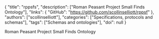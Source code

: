 {
  "title": "rppsfs",
  "description": ["Roman Peasant Project Small Finds Ontology"],
  "links": {
    "GitHub": "https://github.com/scollinselliott/rppsf"
  },
  "authors": ["scollinselliott"],
  "categories": ["Specifications, protocols and schemas"],
  "tags": ["Schemas and ontologies"],
  "doi": null
}

<!-- Generated by csv2md.R – do not edit by hand -->

Roman Peasant Project Small Finds Ontology